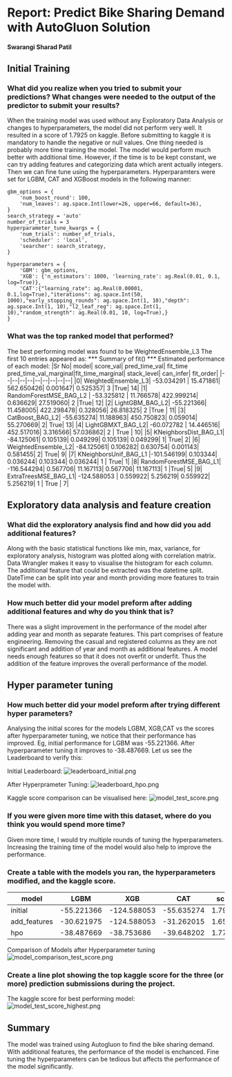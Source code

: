 # Report: Predict Bike Sharing Demand with AutoGluon Solution
#### Swarangi Sharad Patil

## Initial Training
### What did you realize when you tried to submit your predictions? What changes were needed to the output of the predictor to submit your results?
When the training model was used without any Exploratory Data Analysis or changes to hyperparameters, the model did not perform very well. It resulted in a score of 1.7925 on kaggle. Before submitting to kaggle it is mandatory to handle the negative or null values. One thing needed is probably more time training the model. The model would perform much better with additional time. However, if the time is to be kept constant, we can try adding features and categorizing data which arent actually integers. Then we can fine tune using the hyperparameters. 
Hyperparamters were set for LGBM, CAT and XGBoost models in the following manner:
```
gbm_options = {  
    'num_boost_round': 100,  
    'num_leaves': ag.space.Int(lower=26, upper=66, default=36), 
}  
search_strategy = 'auto'
number_of_trials = 3
hyperparameter_tune_kwargs = { 
    'num_trials': number_of_trials,
    'scheduler' : 'local',
    'searcher': search_strategy,
}

hyperparameters = {
    'GBM': gbm_options, 
    'XGB': {'n_estimators': 1000, 'learning_rate': ag.Real(0.01, 0.1, log=True)}, 
    'CAT':{"learning_rate": ag.Real(0.00001, 0.1,log=True),"iterations": ag.space.Int(50, 1000),"early_stopping_rounds": ag.space.Int(1, 10),"depth": ag.space.Int(1, 10),"l2_leaf_reg": ag.space.Int(1, 10),"random_strength": ag.Real(0.01, 10, log=True),}
} 
```

### What was the top ranked model that performed?
The best performing model was found to be WeightedEnsemble_L3 
The first 10 entries appeared as:
*** Summary of fit() ***
Estimated performance of each model:
|Sr No|                     model|   score_val|  pred_time_val|    fit_time  pred_time_val_marginal|fit_time_marginal|  stack_level|  can_infer|  fit_order|
|--|--|--|--|--|--|--|--|--|
|0|      WeightedEnsemble_L3|  -53.034291 |     15.471861|  562.650426|                0.001647|           0.525357|            3       |True|         14|
|1|   RandomForestMSE_BAG_L2 | -53.325812  |    11.766578|  422.999214|                0.636629|          27.519060|            2       |True|         12|
|2|          LightGBM_BAG_L2|  -55.221366|      11.458005|  422.298478|                0.328056|          26.818325|            2       |True   |      11|
|3|          CatBoost_BAG_L2|  -55.635274|      11.188963|  450.750823|                0.059014|          55.270669|            2|       True|         13|
|4|        LightGBMXT_BAG_L2|  -60.072782 |     14.446516|  452.517016|                3.316566|          57.036862|            2 |      True  |       10|
|5|    KNeighborsDist_BAG_L1|  -84.125061|       0.105139|    0.049299|                0.105139|           0.049299|            1|       True|          2|
|6|      WeightedEnsemble_L2|  -84.125061|       0.106282|    0.630754|                0.001143|           0.581455|            2|       True|          9|
|7|    KNeighborsUnif_BAG_L1 |-101.546199|       0.103344|    0.036244|                0.103344|           0.036244|            1     |  True|          1|
|8|   RandomForestMSE_BAG_L1| -116.544294|       0.567706|   11.167113|                0.567706|          11.167113|            1       |True|          5|
|9|     ExtraTreesMSE_BAG_L1| -124.588053 |      0.559922|   5.256219|                0.559922|           5.256219|            1    |   True |         7|




## Exploratory data analysis and feature creation
### What did the exploratory analysis find and how did you add additional features?
Along with the basic statistical functions like min, max, variance, for exploratory analysis, histogram was plotted along with correlation matrix. Data Wrangler makes it easy to visualise the histogram for each column. The additional feature that could be extracted was the datetime split. DateTime can be split into year and month providing more features to train the model with.


### How much better did your model preform after adding additional features and why do you think that is?
There was a slight improvement in the performance of the model after adding year and month as separate features. This part comprises of feature engineering. Removing the casual and registered columns as they are not significant and addition of year and month as additional features. A model needs enough features so that it does not overfit or underfit. Thus the addition of the feature improves the overall performance of the model.


## Hyper parameter tuning
### How much better did your model preform after trying different hyper parameters?
Analysing the initial scores for the models LGBM, XGB,CAT vs the scores after hyperparameter tuning, we notice that their performance has improved. Eg, initial performance for LGBM was -55.221366. After hyperparameter tuning it improves to -38.487669. Let us see the Leaderboard to verify this:

Initial Leaderboard:
![leaderboard_initial.png](leaderboard_initial.png)

After Hyperprameter Tuning:
![leaderboard_hpo.png](leaderboard_hpo.png)

Kaggle score comparison can be visualised here:
![model_test_score.png](model_test_score.png)

### If you were given more time with this dataset, where do you think you would spend more time?
Given more time, I would try multiple rounds of tuning the hyperparameters. Increasing the training time of the model would also help to improve the performance.

### Create a table with the models you ran, the hyperparameters modified, and the kaggle score.

|model|LGBM|XGB|CAT|score|
|--|--|--|--|--|
|initial|-55.221366|-124.588053|-55.635274|1.79488|
|add_features|-30.621975|-124.588053|-31.262015|1.65470|
|hpo|-38.487669|-38.753686|-39.648202|1.77546|

Comparison of Models after Hyperparameter tuning
![model_comparison_test_score.png](model_comparison_test_score.png)

### Create a line plot showing the top kaggle score for the three (or more) prediction submissions during the project.
The kaggle score for best performing model:
![model_test_score_highest.png](model_test_score_highest.png)


## Summary
The model was trained using Autogluon to find the bike sharing demand. With additional features, the performance of the model is enchanced. Fine tuning the hyperparameters can be tedious but affects the performance of the model significantly.
